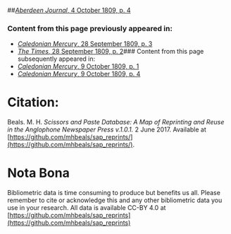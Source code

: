 ##[*Aberdeen Journal*, 4 October 1809, p. 4](https://mhbeals.github.io/sap_html/Aberdeen-Journal/Aberdeen-Journal-4-October-1809-p-4)

### Content from this page previously appeared in:
+ [*Caledonian Mercury*, 28 September 1809, p. 3](https://mhbeals.github.io/sap_html/Caledonian-Mercury/Caledonian-Mercury-28-September-1809-p-3)
+ [*The Times*, 28 September 1809, p. 2](https://mhbeals.github.io/sap_html/The-Times/The-Times-28-September-1809-p-2)### Content from this page subsequently appeared in:
+ [*Caledonian Mercury*, 9 October 1809, p. 1](https://mhbeals.github.io/sap_html/Caledonian-Mercury/Caledonian-Mercury-9-October-1809-p-1)
+ [*Caledonian Mercury*, 9 October 1809, p. 4](https://mhbeals.github.io/sap_html/Caledonian-Mercury/Caledonian-Mercury-9-October-1809-p-4)
                    
# Citation: 

Beals. M. H. *Scissors and Paste Database: A Map of Reprinting and Reuse in the Anglophone Newspaper Press v.1.0.1.* 2 June 2017. Available at [https://github.com/mhbeals/sap_reprints/](https://github.com/mhbeals/sap_reprints/). 
                    
# Nota Bona

Bibliometric data is time consuming to produce but benefits us all. Please remember to cite or acknowledge this and any other bibliometric data you use in your research. All data is available CC-BY 4.0 at [https://github.com/mhbeals/sap_reprints](https://github.com/mhbeals/sap_reprints)